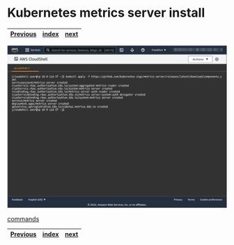 # Kubernetes metrics server install
| [Previous](../04-kubectl-install/README.md) | [index](../README.md) | [next](../06-vpc-docker-install/README.md) |
| :--- | :--: | ---: |
<img src="05-metrics-server-00.png"/>

[commands](05-metrics-server-cmd.txt)

| [Previous](../04-kubectl-install/README.md) | [index](../README.md) | [next](../06-vpc-docker-install/README.md) |
| :--- | :--: | ---: |
